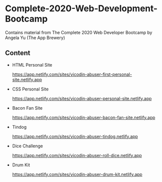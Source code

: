# Complete-2020-Web-Development-Bootcamp
Contains material from The Complete 2020 Web Developer Bootcamp by Angela Yu (The App Brewery)

## Content

- HTML Personal Site 
   
   https://app.netlify.com/sites/vicodin-abuser-first-personal-site.netlify.app
  
- CSS Personal Site
   
   https://app.netlify.com/sites/vicodin-abuser-personal-site.netlify.app
  
- Bacon Fan Site
   
   https://app.netlify.com/sites/vicodin-abuser-bacon-fan-site.netlify.app
  
- Tindog 
   
   https://app.netlify.com/sites/vicodin-abuser-tindog.netlify.app

- Dice Challenge 
   
   https://app.netlify.com/sites/vicodin-abuser-roll-dice.netlify.app
   
- Drum Kit
   
   https://app.netlify.com/sites/vicodin-abuser-drum-kit.netlify.app
